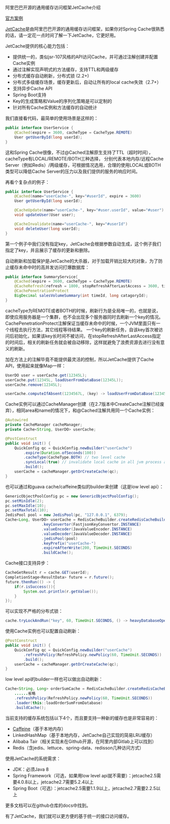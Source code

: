 阿里巴巴开源的通用缓存访问框架JetCache介绍

[官方案例](https://github.com/alibaba/jetcache/tree/master/samples)

[JetCache](https://github.com/alibaba/jetcache)是由阿里巴巴开源的通用缓存访问框架，如果你对Spring Cache很熟悉的话，请一定花一点时间了解一下JetCache，它更好用。

JetCache提供的核心能力包括：
* 提供统一的，类似jsr-107风格的API访问Cache，并可通过注解创建并配置Cache实例
* 通过注解实现声明式的方法缓存，支持TTL和两级缓存
* 分布式缓存自动刷新，分布式锁 (2.2+)
* 分布式多级缓存场景，缓存更新后，自动让所有的local cache失效（2.7+）
* 支持异步Cache API
* Spring Boot支持
* Key的生成策略和Value的序列化策略是可以定制的
* 针对所有Cache实例和方法缓存的自动统计

我们直接看代码，最简单的使用场景是这样的：
```java
public interface UserService {
    @Cached(expire = 3600, cacheType = CacheType.REMOTE)
    User getUserById(long userId);
}
```
这和Spring Cache很像，不过@Cached注解原生支持了TTL（超时时间），cacheType有LOCAL/REMOTE/BOTH三种选择，
分别代表本地内存/远程Cache Server（例如Redis）/两级缓存，可根据情况选用，合理的使用LOCAL或BOTH类型可以降低Cache Server的压力以及我们提供的服务的响应时间。

再看个复杂点的例子：
```java
public interface UserService {
    @Cached(name="userCache-", key="#userId", expire = 3600)
    User getUserById(long userId);

    @CacheUpdate(name="userCache-", key="#user.userId", value="#user")
    void updateUser(User user);

    @CacheInvalidate(name="userCache-", key="#userId")
    void deleteUser(long userId);
}
```
第一个例子中我们没有指定key，JetCache会根据参数自动生成，这个例子我们指定了key，并且展示了缓存的更新和删除。

自动刷新和加载保护是JetCache的大杀器，对于加载开销比较大的对象，为了防止缓存未命中时的高并发访问打爆数据库：
```java
public interface SummaryService{
    @Cached(expire = 3600, cacheType = CacheType.REMOTE)
    @CacheRefresh(refresh = 1800, stopRefreshAfterLastAccess = 3600, timeUnit = TimeUnit.SECONDS)
    @CachePenetrationProtect
    BigDecimal salesVolumeSummary(int timeId, long catagoryId);
}
```
cacheType为REMOTE或者BOTH的时候，刷新行为是全局唯一的，也就是说，即使应用服务器是一个集群，也不会出现多个服务器同时去刷新一个key的情况。
CachePenetrationProtect注解保证当缓存未命中的时候，一个JVM里面只有一个线程去执行方法，其它线程等待结果。
一个key的刷新任务，自该key首次被访问后初始化，如果该key长时间不被访问，在stopRefreshAfterLastAccess指定的时间后，相关的刷新任务就会被自动移除，这样就避免了浪费资源去进行没有意义的刷新。

加在方法上的注解毕竟不能提供最灵活的控制，所以JetCache提供了Cache API，使用起来就像Map一样：
```java
UserDO user = userCache.get(12345L);
userCache.put(12345L, loadUserFromDataBase(12345L));
userCache.remove(12345L);

userCache.computeIfAbsent(1234567L, (key) -> loadUserFromDataBase(1234567L));
```

Cache实例可以通过CacheManager创建（在2.7版本中CreateCache注解已经废弃），相同area和name的情况下，和@Cached注解共用同一个Cache实例：
```java
@Autowired
private CacheManager cacheManager;
private Cache<String, UserDO> userCache;

@PostConstruct
public void init() {
    QuickConfig qc = QuickConfig.newBuilder("userCache")
        .expire(Duration.ofSeconds(100))
        .cacheType(CacheType.BOTH) // two level cache
        .syncLocal(true) // invalidate local cache in all jvm process after update
        .build();
    userCache = cacheManager.getOrCreateCache(qc);
}
```

也可以通过和guava cache/caffeine类似的builder来创建（这是low level api）：
```java
GenericObjectPoolConfig pc = new GenericObjectPoolConfig();
pc.setMinIdle(2);
pc.setMaxIdle(10);
pc.setMaxTotal(10);
JedisPool pool = new JedisPool(pc, "127.0.0.1", 6379);
Cache<Long, UserDO> userCache = RedisCacheBuilder.createRedisCacheBuilder()
                .keyConvertor(FastjsonKeyConvertor.INSTANCE)
                .valueEncoder(JavaValueEncoder.INSTANCE)
                .valueDecoder(JavaValueDecoder.INSTANCE)
                .jedisPool(pool)
                .keyPrefix("userCache-")
                .expireAfterWrite(200, TimeUnit.SECONDS)
                .buildCache();
```

Cache接口支持异步：
```java
CacheGetResult r = cache.GET(userId);
CompletionStage<ResultData> future = r.future();
future.thenRun(() -> {
    if(r.isSuccess()){
        System.out.println(r.getValue());
    }
});
```

可以实现不严格的分布式锁：
```java
cache.tryLockAndRun("key", 60, TimeUnit.SECONDS, () -> heavyDatabaseOperation());
```

使用Cache实例也可以配置自动刷新：

```java
@PostConstruct
public void init() {
    QuickConfig qc = QuickConfig.newBuilder("userCache")
        .refreshPolicy(RefreshPolicy.newPolicy(60, TimeUnit.SECONDS))
        .build();
    userCache = cacheManager.getOrCreateCache(qc);
}
```

low level api的builder一样也可以做出自动刷新：
```java
Cache<String, Long> orderSumCache = RedisCacheBuilder.createRedisCacheBuilder()
    ......省略
    .refreshPolicy(RefreshPolicy.newPolicy(60, TimeUnit.SECONDS))
    .loader(this::loadOrderSumFromDatabase)
    .buildCache();
```

当前支持的缓存系统包括以下4个，而且要支持一种新的缓存也是非常容易的：
* [Caffeine](https://github.com/ben-manes/caffeine)（基于本地内存）
* LinkedHashMap（基于本地内存，JetCache自己实现的简易LRU缓存）
* Alibaba Tair（相关实现未在Github开源，在阿里内部Gitlab上可以找到）
* Redis（含jedis、lettuce、spring-data、redisson几种访问方式）


使用JetCache的系统需求：
* JDK：必须Java 8
* Spring Framework（可选，如果用low level api就不需要）：jetcache2.5需要4.0.8以上，jetcache2.7需要5.2.4以上
* Spring Boot（可选）：jetcache2.5需要1.1.9以上，jetcache2.7需要2.2.5以上

更多文档可以在github仓库的docs中找到。

有了JetCache，我们就可以更方便的基于统一的接口访问缓存。


